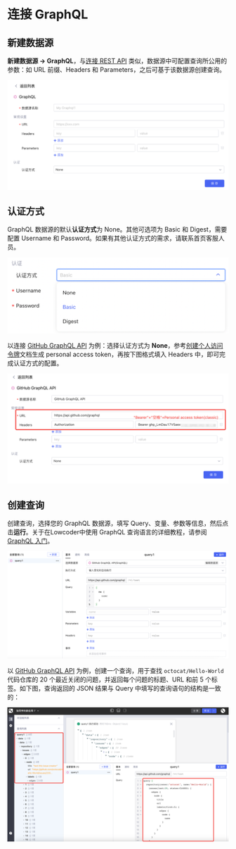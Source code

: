 # 连接 GraphQL

## 新建数据源

​**新建数据源 -&gt; GraphQL**​，与[连接 REST API](https://majiang.co/docs/api/rest-api) 类似，数据源中可配置查询所公用的参数：如 URL 前缀、Headers 和 Parameters，之后可基于该数据源创建查询。

![](../assets/1-20231002173318-agw9cjq.png)​

## 认证方式

GraphQL 数据源的默认**认证方式**为 None。其他可选项为 Basic 和 Digest，需要配置 Username 和 Password。如果有其他认证方式的需求，请联系首页客服人员。

![](../assets/n3-20231002173318-tog7nif.png)​

以连接 [GitHub GraphQL API](https://docs.github.com/zh/graphql) 为例：选择认证方式为 ​**None**​，参考[创建个人访问令牌](https://docs.github.com/zh/authentication/keeping-your-account-and-data-secure/creating-a-personal-access-token)文档生成 personal access token，再按下图格式填入 Headers 中，即可完成认证方式的配置。

![](../assets/2-20231002173318-pdkss7d.png)​

## 创建查询

创建查询，选择您的 GraphQL 数据源，填写 Query、变量、参数等信息，然后点击​**运行**​。关于在Lowcoder中使用 GraphQL 查询语言的详细教程，请参阅 [GraphQL 入门](https://graphql.cn/learn/)。

![](../assets/4-20231002173318-t8vprlf.png)​

以 [GitHub GraphQL API](https://docs.github.com/zh/graphql) 为例，创建一个查询，用于查找 `octocat/Hello-World`​ 代码仓库的 20 个最近关闭的问题，并返回每个问题的标题、URL 和前 5 个标签。如下图，查询返回的 JSON 结果与 Query 中填写的查询语句的结构是一致的：

![](../assets/3-20231002173318-4wmdant.png)​
